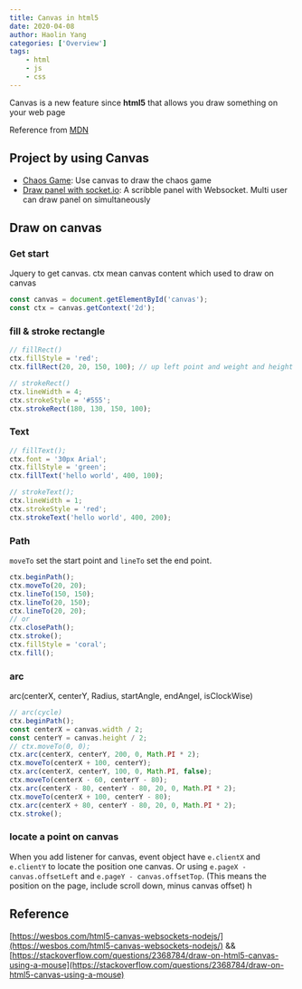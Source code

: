 ```yaml
---
title: Canvas in html5
date: 2020-04-08
author: Haolin Yang
categories: ['Overview']
tags:
    - html
    - js
    - css
---
```


Canvas is a new feature since **html5** that allows you draw something on your web page

Reference from [MDN](https://developer.mozilla.org/en-US/docs/Web/API/Canvas_API)

## Project by using Canvas

-   [Chaos Game](https://tyrangyang.github.io/chaos-game/):
Use canvas to draw the chaos game
-   [Draw panel with socket.io](https://scribble-panel.herokuapp.com):
A scribble panel with Websocket. Multi user can draw panel on simultaneously

## Draw on canvas

### Get start

Jquery to get canvas. ctx mean canvas content which used to draw on canvas

```js
const canvas = document.getElementById('canvas');
const ctx = canvas.getContext('2d');
```

### fill & stroke rectangle

```js
// fillRect()
ctx.fillStyle = 'red';
ctx.fillRect(20, 20, 150, 100); // up left point and weight and height

// strokeRect()
ctx.lineWidth = 4;
ctx.strokeStyle = '#555';
ctx.strokeRect(180, 130, 150, 100);
```

### Text

```js
// fillText();
ctx.font = '30px Arial';
ctx.fillStyle = 'green';
ctx.fillText('hello world', 400, 100);

// strokeText();
ctx.lineWidth = 1;
ctx.strokeStyle = 'red';
ctx.strokeText('hello world', 400, 200);
```

### Path

`moveTo` set the start point and `lineTo` set the end point.

```js
ctx.beginPath();
ctx.moveTo(20, 20);
ctx.lineTo(150, 150);
ctx.lineTo(20, 150);
ctx.lineTo(20, 20);
// or
ctx.closePath();
ctx.stroke();
ctx.fillStyle = 'coral';
ctx.fill();
```

### arc

arc(centerX, centerY, Radius, startAngle, endAngel, isClockWise)

```js
// arc(cycle)
ctx.beginPath();
const centerX = canvas.width / 2;
const centerY = canvas.height / 2;
// ctx.moveTo(0, 0);
ctx.arc(centerX, centerY, 200, 0, Math.PI * 2);
ctx.moveTo(centerX + 100, centerY);
ctx.arc(centerX, centerY, 100, 0, Math.PI, false);
ctx.moveTo(centerX - 60, centerY - 80);
ctx.arc(centerX - 80, centerY - 80, 20, 0, Math.PI * 2);
ctx.moveTo(centerX + 100, centerY - 80);
ctx.arc(centerX + 80, centerY - 80, 20, 0, Math.PI * 2);
ctx.stroke();
```

### locate a point on canvas

When you add listener for canvas, event object have `e.clientX` and `e.clientY` to locate the position one canvas. Or using `e.pageX - canvas.offsetLeft` and `e.pageY - canvas.offsetTop`. (This means the position on the page, include scroll down, minus canvas offset)
h
## Reference

[https://wesbos.com/html5-canvas-websockets-nodejs/](https://wesbos.com/html5-canvas-websockets-nodejs/) && [https://stackoverflow.com/questions/2368784/draw-on-html5-canvas-using-a-mouse](https://stackoverflow.com/questions/2368784/draw-on-html5-canvas-using-a-mouse)
